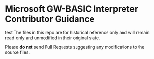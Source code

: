 # Microsoft GW-BASIC Interpreter Contributor Guidance
test
The files in this repo are for historical reference only and will remain read-only and unmodified in their original state.

Please **do not** send Pull Requests suggesting any modifications to the source files.
